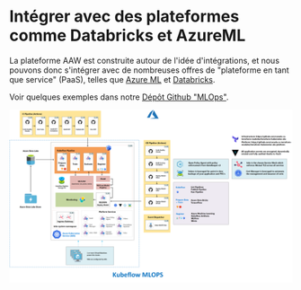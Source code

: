 # Intégrer avec des plateformes comme Databricks et AzureML

La plateforme AAW est construite autour de l'idée d'intégrations, et nous
pouvons donc s'intégrer avec de nombreuses offres de "plateforme en tant que
service" (PaaS), telles que
[Azure ML](https://azure.microsoft.com/en-us/services/machine-learning/) et
[Databricks](https://azure.microsoft.com/en-ca/services/databricks/).

Voir quelques exemples dans notre
[Dépôt Github "MLOps"](https://github.com/statcan/kubeflow-mlops).

![PaaS](../images/PaaS.png)
